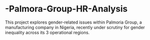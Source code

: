 # -Palmora-Group-HR-Analysis
This project explores gender-related issues within Palmoria Group, a manufacturing company in Nigeria, recently under scrutiny for gender inequality across its 3 operational regions.
